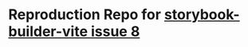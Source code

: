 # Reproduction Repo for [storybook-builder-vite issue 8](https://github.com/eirslett/storybook-builder-vite/issues/8)
